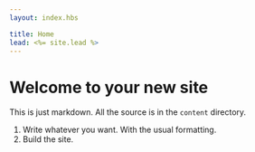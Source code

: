 ```yaml
---
layout: index.hbs

title: Home
lead: <%= site.lead %>
---
```


# Welcome to your new site

This is just markdown. All the source is in the `content` directory.

1. Write whatever you want. With the usual formatting.
2. Build the site.
